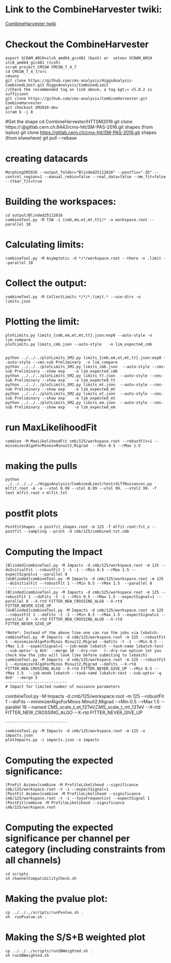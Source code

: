
# Link to the CombineHarvester twiki:
[CombineHarvester twiki](http://cms-analysis.github.io/CombineHarvester/index.html)


# Checkout the CombineHarvester
    export SCRAM_ARCH=slc6_amd64_gcc481 (bash) or  setnev SCRAM_ARCH slc6_amd64_gcc481 (tcsh)
    scram project CMSSW CMSSW_7_4_7
    cd CMSSW_7_4_7/src
    cmsenv
    git clone https://github.com/cms-analysis/HiggsAnalysis-CombinedLimit.git HiggsAnalysis/CombinedLimit
    //Check the recommended tag on link above, a tag &gt;= v5.0.2 is sufficient
    git clone https://github.com/cms-analysis/CombineHarvester.git CombineHarvester
    git checkout SM2016-dev
    scram b -j 8

    
    
#Get the shape
    cd CombineHarvester/HTTSM2016
    git clone https://:@gitlab.cern.ch:8443/cms-htt/SM-PAS-2016.git shapes  (from lxplus)
    git clone https://gitlab.cern.ch/cms-htt/SM-PAS-2016.git shapes      (from elsewhere)
    git pull --rebase 

# creating datacards
    
    MorphingSM2016 --output_folder="Blinded25112016" --postfix="-2D" --control_region=1 --manual_rebin=false --real_data=false --mm_fit=false --ttbar_fit=true


# Building the workspaces:

    cd output/Blinded25112016
    combineTool.py -M T2W -i {cmb,em,et,mt,tt}/* -o workspace.root --parallel 18


# Calculating limits:
    combineTool.py -M Asymptotic -d */*/workspace.root --there -n .limit --parallel 18


# Collect the output:
    combineTool.py -M CollectLimits */*/*.limit.* --use-dirs -o limits.json


# Plotting the limit:

    
    plotLimits.py limits_{cmb,em,et,mt,tt}.json:exp0 --auto-style -o lim_compare
    plotLimits.py limits_cmb.json --auto-style   -o lim_expected_cmb 


    python ../../../plotLimits_SM2.py limits_{cmb,em,et,mt,tt}.json:exp0 --auto-style --cms-sub Preliminary  -o lim_compare
    python ../../../plotLimits_SM2.py limits_cmb.json  --auto-style --cms-sub Preliminary --show exp    -o lim_expected_cmb
    python ../../../plotLimits_SM2.py limits_tt.json  --auto-style --cms-sub Preliminary --show exp    -o lim_expected_tt
    python ../../../plotLimits_SM2.py limits_mt.json  --auto-style --cms-sub Preliminary --show exp    -o lim_expected_mt
    python ../../../plotLimits_SM2.py limits_et.json  --auto-style --cms-sub Preliminary --show exp    -o lim_expected_et
    python ../../../plotLimits_SM2.py limits_em.json  --auto-style --cms-sub Preliminary --show exp    -o lim_expected_em


# run MaxLikelihoodFit

    combine -M MaxLikelihoodFit cmb/125/workspace.root --robustFit=1 --minimizerAlgoForMinos=Minuit2,Migrad  --rMin 0.5 --rMax 1.5 
    


# making the pulls

    python ../../../../../HiggsAnalysis/CombinedLimit/test/diffNuisances.py  mlfit.root -A -a --stol 0.99 --stol 0.99 --vtol 99. --vtol2 99. -f text mlfit.root > mlfit.txt


# postfit plots

    PostFitShapes -o postfit_shapes.root -m 125 -f mlfit.root:fit_s --postfit --sampling --print -d cmb/125/combined.txt.cmb
    

# Computing the Impact

    [Blinded]combineTool.py -M Impacts -d cmb/125/workspace.root -m 125 --doInitialFit --robustFit 1 -t -1 --rMin 0.5 --rMax 1.5 --expectSignal=1 --parallel 8
    [UnBlinded]combineTool.py -M Impacts -d cmb/125/workspace.root -m 125 --doInitialFit --robustFit 1 --rMin 0.5 --rMax 1.5  --parallel 8
    ---------------------------
    [Blinded]combineTool.py -M Impacts -d cmb/125/workspace.root -m 125 --robustFit 1 --doFits -t -1 --rMin 0.5 --rMax 1.5 --expectSignal=1 --parallel 8 --X-rtd FITTER_NEW_CROSSING_ALGO --X-rtd FITTER_NEVER_GIVE_UP
    [UnBlinded]combineTool.py -M Impacts -d cmb/125/workspace.root -m 125 --robustFit 1 --doFits -t -1 --rMin 0.5 --rMax 1.5 --expectSignal=1 --parallel 8 --X-rtd FITTER_NEW_CROSSING_ALGO --X-rtd FITTER_NEVER_GIVE_UP

    *Note*: Instead of the above line one can run the jobs via lxbatch:
    combineTool.py -M Impacts -d cmb/125/workspace.root -m 125 --robustFit 1 --minimizerAlgoForMinos Minuit2,Migrad --doFits -t -1 --rMin 0.5 --rMax 1.5 --expectSignal=1 --job-mode lxbatch --task-name lxbatch-test --sub-opts='-q 8nh' --merge 10 --dry-run   (--dry-run option let you check how the jobs will look like before submiting to lxbatch)  
    combineTool.py -M Impacts -d cmb/125/workspace.root -m 125 --robustFit 1 --minimizerAlgoForMinos Minuit2,Migrad --doFits --X-rtd FITTER_NEW_CROSSING_ALGO --X-rtd FITTER_NEVER_GIVE_UP --rMin 0.5 --rMax 1.5  --job-mode lxbatch --task-name lxbatch-test --sub-opts='-q 8nh' --merge 5 
    ---------------------------
    # Impact for limited number of nuisance parameters 

   combineTool.py -M Impacts -d cmb/125/workspace.root -m 125 --robustFit 1 --doFits  --minimizerAlgoForMinos Minuit2,Migrad --rMin 0.5 --rMax 1.5  --parallel 18 --named CMS_scale_t_et_13TeV,CMS_scale_t_mt_13TeV --X-rtd FITTER_NEW_CROSSING_ALGO --X-rtd FITTER_NEVER_GIVE_UP

    ---------------------------

    combineTool.py -M Impacts -d cmb/125/workspace.root -m 125 -o impacts.json
    plotImpacts.py -i impacts.json -o impacts


# Computing the expected significance:

    [PreFit Asimov]combine -M ProfileLikelihood --significance cmb/125/workspace.root -t -1 --expectSignal=1
    [PostFit Asimov]combine -M ProfileLikelihood --significance cmb/125/workspace.root -t -1 --toysFrequentist --expectSignal 1
    [PostFit]combine -M ProfileLikelihood --significance cmb/125/workspace.root 

# Computing the expected significance per channel per category (including constraints from all channels)

    cd scripts
    sh channelCompatibilityCheck.sh


# Making the pvalue plot:

    cp ../../../scripts/runPvalue.sh .
    sh  runPvalue.sh .

# Making the S/S+B weighted plot

    cp ../../../scripts/runSBWeighted.sh .
    sh runSBWeighted.sh






